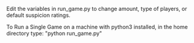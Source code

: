 Edit the variables in run_game.py to change amount, type of players, or default suspicion ratings.

To Run a Single Game on a machine with python3 installed, in the home directory type: "python run_game.py"
